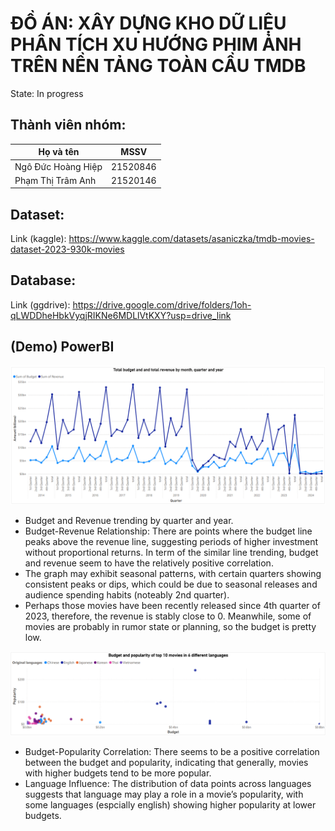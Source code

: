 # ĐỒ ÁN: XÂY DỰNG KHO DỮ LIỆU PHÂN TÍCH XU HƯỚNG PHIM ẢNH TRÊN NỀN TẢNG TOÀN CẦU TMDB
State: In progress
## Thành viên nhóm:
| Họ và tên     | MSSV          |
| ------------- | ------------- |
| Ngô Đức Hoàng Hiệp  |  21520846 |
| Phạm Thị Trâm Anh  | 21520146  |
## Dataset:
Link (kaggle): https://www.kaggle.com/datasets/asaniczka/tmdb-movies-dataset-2023-930k-movies
## Database:
Link (ggdrive): https://drive.google.com/drive/folders/1oh-qLWDDheHbkVyqjRIKNe6MDLlVtKXY?usp=drive_link
## (Demo) PowerBI
![plot](https://github.com/IrisPham74/IS217_Data_Warehouse_and_OLAP/blob/main/reportTrending.png)
- Budget and Revenue trending by quarter and year.
- Budget-Revenue Relationship: There are points where the budget line peaks above the revenue line, suggesting periods of higher investment without proportional returns. In term of the similar line trending, budget and revenue seem to have the relatively positive correlation.
- The graph may exhibit seasonal patterns, with certain quarters showing consistent peaks or dips, which could be due to seasonal releases and audience spending habits (noteably 2nd quarter).
- Perhaps those movies have been recently released since 4th quarter of 2023, therefore, the revenue is stably close to 0. Meanwhile, some of movies are probably in rumor state or planning, so the budget is pretty low.
  
![plot](https://github.com/IrisPham74/IS217_Data_Warehouse_and_OLAP/blob/main/scatterplot.png)
- Budget-Popularity Correlation: There seems to be a positive correlation between the budget and popularity, indicating that generally, movies with higher budgets tend to be more popular.
- Language Influence: The distribution of data points across languages suggests that language may play a role in a movie’s popularity, with some languages (espcially english) showing higher popularity at lower budgets.
